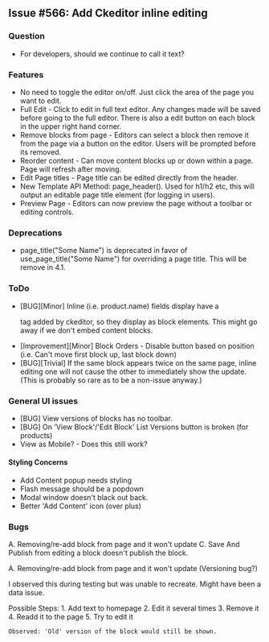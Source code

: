 ## Issue #566: Add Ckeditor inline editing

### Question

* For developers, should we continue to call it text?

### Features

* No need to toggle the editor on/off. Just click the area of the page you want to edit.
* Full Edit - Click to edit in full text editor. Any changes made will be saved before going to the full editor. There is also a edit button on each block in the upper right hand corner.
* Remove blocks from page - Editors can select a block then remove it from the page via a button on the editor. Users will be prompted before its removed.
* Reorder content - Can move content blocks up or down within a page. Page will refresh after moving.
* Edit Page titles - Page title can be edited directly from the header.
* New Template API Method: page_header(). Used for h1/h2 etc, this will output an editable page title element (for logging in users).
* Preview Page - Editors can now preview the page without a toolbar or editing controls.

### Deprecations

* page_title("Some Name") is deprecated in favor of use_page_title("Some Name") for overriding a page title. This will be remove in 4.1.

### ToDo

* [BUG][Minor] Inline (i.e. product.name) fields display have a <p> tag added by ckeditor, so they display as block elements. This might go away if we don't embed content blocks.
* [Improvement][Minor] Block Orders - Disable button based on position (i.e. Can't move first block up, last block down)
* [BUG][Trivial] If the same block appears twice on the same page, inline editing one will not cause the other to immediately show the update. (This is probably so rare as to be a non-issue anyway.)

### General UI issues

* [BUG] View versions of blocks has no toolbar.
* [BUG] On 'View Block'/'Edit Block' List Versions button is broken (for products)
* View as Mobile? - Does this still work?

#### Styling Concerns

* Add Content popup needs styling
* Flash message should be a popdown
* Modal window doesn't black out back.
* Better 'Add Content' icon (over plus)

### Bugs

A. Removing/re-add block from page and it won't update
C. Save And Publish from editing a block doesn't publish the block.

A. Removing/re-add block from page and it won't update   (Versioning bug?)

I observed this during testing but was unable to recreate. Might have been a data issue.

Possible Steps:
    1. Add text to homepage
    2. Edit it several times
    3. Remove it
    4. Readd it to the page
    5. Try to edit it

    Observed: 'Old' version of the block would still be shown.


